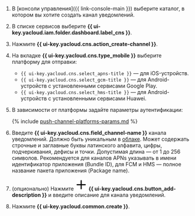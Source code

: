 
1. В [консоли управления]({{ link-console-main }}) выберите каталог, в котором вы хотите создать канал уведомлений.
1. В списке сервисов выберите **{{ ui-key.yacloud.iam.folder.dashboard.label_cns }}**.
1. Нажмите **{{ ui-key.yacloud.cns.action_create-channel }}**.
1. На вкладке **{{ ui-key.yacloud.cns.type_mobile }}** выберите платформу для отправки:

    * `{{ ui-key.yacloud.cns.select_apns-title }}` — для iOS-устройств.
    * `{{ ui-key.yacloud.cns.select_gcm-title }}` — для Android-устройств c установленными сервисами Google Play.
    * `{{ ui-key.yacloud.cns.select_hms-title }}` — для Android-устройств c установленными сервисами Huawei.

1. В зависимости от платформы задайте параметры аутентификации:

    {% include [push-channel-platforms-params.md](push-channel-platforms-params.md) %}

1. Введите **{{ ui-key.yacloud.cns.field_channel-name }}** канала уведомлений. Должно быть уникальным в [облаке](../../resource-manager/concepts/resources-hierarchy.md#cloud). Может содержать строчные и заглавные буквы латинского алфавита, цифры, подчеркивания, дефисы и точки. Допустимая длина — от 1 до 256 символов. Рекомендуется для каналов APNs указывать в имени идентификатор приложения (Bundle ID), для FCM и HMS — полное название пакета приложения (Package name).
1. (опционально) Нажмите ![image](../../_assets/console-icons/plus.svg) **{{ ui-key.yacloud.cns.button_add-description }}** и введите описание для канала уведомлений.
1. Нажмите **{{ ui-key.yacloud.common.create }}**.
